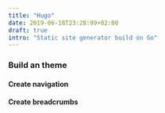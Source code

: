 ```yaml
---
title: "Hugo"
date: 2019-06-18T23:28:09+02:00
draft: true
intro: "Static site generator build on Go"
---
```


### Build an theme

#### Create navigation

#### Create breadcrumbs